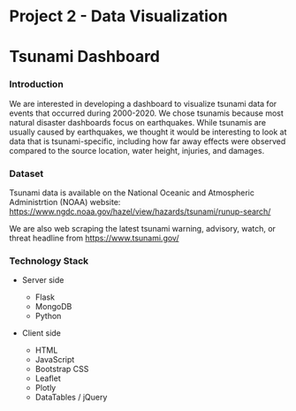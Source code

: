 # Project 2 - Data Visualization
# Tsunami Dashboard

### Introduction
We are interested in developing a dashboard to visualize tsunami data for events that occurred during 2000-2020.
We chose tsunamis because most natural disaster dashboards focus on earthquakes. While tsunamis are usually caused by earthquakes, we thought it would be interesting to look at data that is tsunami-specific, including how far away effects were observed compared to the source location, water height, injuries, and damages.

### Dataset
Tsunami data is available on the National Oceanic and Atmospheric Administrtion (NOAA) website: https://www.ngdc.noaa.gov/hazel/view/hazards/tsunami/runup-search/

We are also web scraping the latest tsunami warning, advisory, watch, or threat headline from https://www.tsunami.gov/


### Technology Stack
* Server side
  * Flask
  * MongoDB
  * Python
 
* Client side
  * HTML
  * JavaScript
  * Bootstrap CSS
  * Leaflet
  * Plotly
  * DataTables / jQuery





